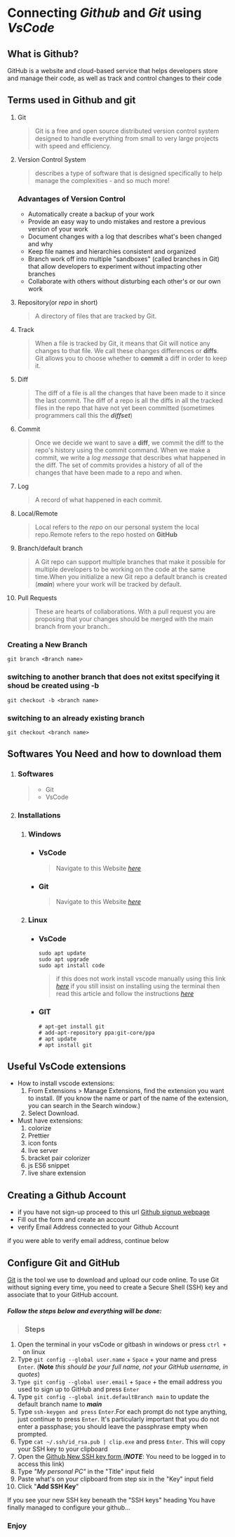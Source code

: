 # Connecting _Github_ and _Git_ using _VsCode_

## What is Github?
GitHub is a website and cloud-based service that helps developers store and manage their code, as well as track and control changes to their code


## Terms used in Github and git

1. Git
   > Git is a free and open source distributed version control system designed to handle everything from small to very large projects with speed and efficiency.

2. Version Control System
   > describes a type of software that is designed specifically to help manage the complexities - and so much more!

   ### Advantages of Version Control
   + Automatically create a backup of your work
   + Provide an easy way to undo mistakes and restore a previous version of your work
   + Document changes with a log that describes what's been changed and why
   + Keep file names and hierarchies consistent and organized
   + Branch work off into multiple "sandboxes" (called branches in Git) that allow developers to experiment without impacting other branches
   + Collaborate with others without disturbing each other's or our own work
  
3. Repository(or _repo_ in short)
   >  A directory of files that are tracked by Git.

4. Track
   > When a file is tracked by Git, it means that Git will notice any changes to that file. We call these changes differences or **diffs**. Git allows you to choose whether to **commit** a diff in order to keep it.

5. Diff
   > The diff of a file is all the changes that have been made to it since the last commit. The diff of a repo is all the diffs in all the tracked files in the repo that have not yet been committed (sometimes programmers call this the **_diffset_**)

6. Commit
   >Once we decide we want to save a **diff**, we commit the diff to the repo's history using the commit command. When we make a commit, we write a _log message_ that describes what happened in the diff. The set of commits provides a history of all of the changes that have been made to a repo and when.

7. Log
   >A record of what happened in each commit.

8. Local/Remote
   > Local refers to the _repo_ on our personal system the local repo.Remote refers to the repo hosted on **GitHub**

9. Branch/default branch
    > A Git repo can support multiple branches that make it possible for multiple developers to be working on the code at the same time.When you initialize a new Git repo a default branch is created (**_main_**) where your work will be tracked by default.

10. Pull Requests
    > These are hearts of collaborations. With a pull request you are proposing that your changes should be merged with the main branch from your branch..

### Creating a New Branch
```
git branch <Branch name>

```
### switching to another branch that does not exitst specifying it shoud be created using -b
```
git checkout -b <branch name>
```
### switching to an already existing branch
```
git checkout <branch name>
```

    
## Softwares You Need and how to download them
1. ### Softwares
   > + Git
   > + VsCode

2. ### Installations
    1. ### Windows
         -  ### **VsCode**
            > Navigate to this Website [_here_](https://code.visualstudio.com/download)
         -  ### **Git**
            >Navigate to this Website [_here_](https://git-scm.com/)
         

    2. ### Linux
        - ### **VsCode**
            ```
            sudo apt update
            sudo apt upgrade
            sudo apt install code
            ```
            >if this does not work install vscode manually using this link [_here_](https://code.visualstudio.com/download)
            > if you still insist on installing using the terminal then read this article and follow the instructions [_here_](https://phoenixnap.com/kb/install-vscode-ubuntu)
        - ### **GIT**
            ```
            # apt-get install git
            # add-apt-repository ppa:git-core/ppa 
            # apt update
            # apt install git
            ```

## Useful VsCode extensions
+ How to install vscode extensions:
    1. From Extensions > Manage Extensions, find the extension you want to install. (If you know the name or part of the name of the extension, you can search in the Search window.)
    2.  Select Download.
+ Must have extensions:
    1. colorize
    2. Prettier
    3. icon fonts
    4. live server
    5. bracket pair colorizer
    6. js ES6 snippet
    7. live share extension

## Creating a Github Account
+ if you have not sign-up proceed to this url [Github signup webpage](https://github.com/join)
+ Fill out the form and create an account
+ verify Email Address connected to your Github Account
  
if you were able to verify email address, continue below
## Configure Git and GitHub
[Git](https://git-scm.com/download/linux) is the tool we use to download and upload our code online. To use Git without signing every time, you need to create a Secure Shell (SSH) key and associate that to your GitHub account.
#### **_Follow the steps below and everything will be done:_**
 > ### Steps 
 1. Open the terminal in your vsCode or gitbash in windows or press <code>ctrl + `</code> on linux
 2. Type <code>git config --global user.name</code> + <code>Space</code> + your name and press <code>Enter</code>. (**Note** _this should be your full name, not your GitHub username, in quotes_)
 3. <code>Type git config --global user.email</code> + <code>Space</code> + the email address you used to sign up to GitHub and press <code>Enter</code>
 4. Type <code>git config --global init.defaultBranch main</code> to update the default branch name to **_main_**
 5. Type <code>ssh-keygen and press</code> <code>Enter</code>.For each prompt do not type anything, just continue to press <code>Enter</code>. It's particularly important that you do not enter a passphase; you should leave the passphrase empty when prompted.
 6. Type <code>cat ~/.ssh/id_rsa.pub | clip.exe</code> and press <code>Enter</code>. This will copy your SSH key to your clipboard
 7. Open the [Github New SSH key form ](https://github.com/settings/ssh/new) (**_NOTE_**: You need to be logged in to access this link)
 8. Type _"My personal PC"_ in the "Title" input field
 9. Paste what's on your clipboard from step six in the "Key" input field
 10. Click "**Add SSH Key**"

If you see your new SSH key beneath the "SSH keys" heading You have finally managed to configure your github...

### Enjoy

